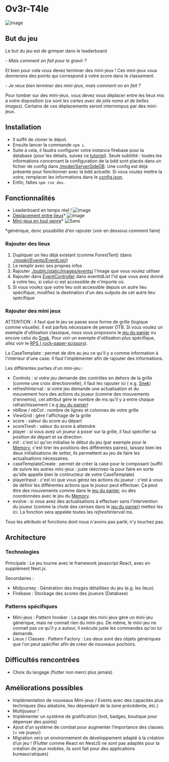 # Ov3r-T4le
![image](https://user-images.githubusercontent.com/55153194/209970677-aafb0280-42ca-48ba-8b21-247af2ad5334.png)

[//]: # (TODO : rajouter des illustrations pour les différentes parties)

## But du jeu

Le but du jeu est de grimper dans le leaderboard

*- Mais comment on fait pour le gravir ?*

Et bien pour cela vous devez terminer des mini-jeux ! Ces mini-jeux vous donnerons des points qui correspond à votre
score dans le classement.

*- Je veux bien terminer des mini-jeux, mais comment on en fait ?*

Pour tomber sur des mini-jeux, vous devez vous déplacer entre les lieux mis à votre disposition (*ce sont les cartes
avec de jolis noms et de belles images*). Certains de ces déplacements seront interrompus par des mini-jeux.

## Installation
- Il suffit de cloner le dépot.
- Ensuite lancer la commande `npm i`.
- Suite à cela, il faudra configurer votre instance firebase pour la database (pour les détails, suivez ce <a href="https://firebase.google.com/docs/database?hl=fr&authuser=0">tutoriel</a>). Seule subtilité : toutes les informations concernant la configuration de la bdd sont placés dans un fichier de config dans <a href="https://github.com/Zall9/projet-mobile-m1/tree/main/model/ServerSideDB">/model/ServerSideDB</a>. Une config est déjà présente pour fonctionner avec la bdd actuelle. Si vous voulez mettre la votre, remplacer les informations dans le <a href="https://github.com/Zall9/projet-mobile-m1/tree/main/model/ServerSideDB/config.json">config.json</a>.
- Enfin, faîtes `npm run dev`.

## Fonctionnalités

- Leaderboard en temps réel !
![image](https://user-images.githubusercontent.com/55153194/209970957-b3644b1d-5f51-4d78-b1d1-4094a8e2e47b.png)
- <u>Déplacement entre lieux</u>*
![image](https://user-images.githubusercontent.com/55153194/209971065-2131551b-062a-4340-bf3e-c1bb55015613.png)
- <u>Mini-jeux en tout genre</u>*
![Sans](https://user-images.githubusercontent.com/55153194/209971646-4e954feb-9def-40d4-a756-fc010563de51.png)

*générique, donc possibilité d'en rajouter (voir en dessous comment faire)

### Rajouter des lieux

<ol>
<li> Dupliquer un lieu déjà existant (comme ForestTent) (dans <a href="https://github.com/Zall9/projet-mobile-m1/tree/main/model/Events/EventList/">./model/Events/EventList/</a>)</li>
<li> Le remplir avec ses propres infos</li>
<li> Rajouter <a href="https://github.com/Zall9/projet-mobile-m1/tree/main/public/static/images/events/">./public/static/images/events/</a> l'image que vous voulez utiliser</li>
<li> Rajouter dans <a href="https://github.com/Zall9/projet-mobile-m1/tree/main/model/Events/EventController.ts">EventController</a> dans eventIdList l'id que vous avez donné à votre lieu, si celui-ci est accessible de n'importe où</li>
<li> Si vous voulez que votre lieu soit accessible depuis un autre lieu spécifique, modifiez la destination d'un des outputs de cet autre lieu spécifique</li>
</ol>

### Rajouter des mini jeux

ATTENTION : il faut que le jeu se passe sous forme de grille (logique comme visuelle). Il est parfois nécessaire de
penser OTB. Si vous voulez un exemple d'utilisation classique, nous vous proposons
le <a href="https://github.com/Zall9/projet-mobile-m1/tree/main/model/Minigames/MinigameList/Panier.tsx">jeu du
panier</a> ou encore celui
du <a href="https://github.com/Zall9/projet-mobile-m1/tree/main/model/Minigames/MinigameList/Snek.tsx">Snek</a>. Pour
voir un exemple d'utilisation plus spécifique, allez voir
le <a href="https://github.com/Zall9/projet-mobile-m1/tree/main/model/Minigames/MinigameList/RPS.tsx">RPS (
rock-paper-scissors)</a>.

La CaseTemplate : permet de dire au jeu ce qu'il y a comme information à l'intérieur d'une case. Il faut l'implémenter
afin de rajouter des informations.

Les différentes parties d'un mini-jeu :

- Controls : si votre jeu demande des contrôles en dehors de la grille (comme une croix directionnelle), il faut les
  rajouter ici (
  e.g. <a href="https://github.com/Zall9/projet-mobile-m1/tree/main/model/Minigames/MinigameList/Snek.tsx">Snek</a>)
- refreshInterval : si votre jeu demande une actualisation et du mouvement hors des actions du joueur (comme des
  mouvements d'ennemis), cet attribut gère le nombre de ms qu'il y a entre chaque rafraichissement (
  e.g <a href="https://github.com/Zall9/projet-mobile-m1/tree/main/model/Minigames/MinigameList/Panier.tsx">jeu du
  panier</a>)
- nbRow / nbCol : nombre de lignes et colonnes de votre grille
- ViewGrid : gère l'affichage de la grille
- score : valeur du score au départ
- scoreTresh : valeur du score à atteindre
- player : si vous avez un joueur à poser sur la grille, il faut spécifier sa position de départ et sa direction.
- init : c'est ici qu'on initialise le début du jeu (par exemple pour
  le <a href="https://github.com/Zall9/projet-mobile-m1/tree/main/model/Minigames/MinigameList/Memory.tsx">Memory</a>,
  c'est tirer les positions des différentes paires), laissez bien les deux initialisations de setter, ils permettent au
  jeu de faire les actualisations nécessaires.
- caseTemplateCreate : permet de créer la case pour le composant (suffit de suivre les autres mini-jeux : juste
  réécrivez-la pour faire en sorte qu'elle appelle bien le contructeur de votre CaseTemplate)
- playerInput : c'est ici que vous gérez les actions du joueur : c'est à vous de définir les différentes actions que le
  joueur peut effectuer. Ça peut être des mouvements comme dans
  le <a href="https://github.com/Zall9/projet-mobile-m1/tree/main/model/Minigames/MinigameList/Panier.tsx">jeu du
  panier</a>, ou des coordonnées avec le jeu
  du <a href="https://github.com/Zall9/projet-mobile-m1/tree/main/model/Minigames/MinigameList/Memory.tsx">Memory</a>.
- evolve : si vous avez des actualisations à effectuer sans l'intervention du joueur (comme la chute des cerises dans
  le <a href="https://github.com/Zall9/projet-mobile-m1/tree/main/model/Minigames/MinigameList/Panier.tsx">jeu du
  panier</a>) mettez les ici. La fonction sera appelée toutes les *refreshInterval* ms.

Tous les attributs et fonctions dont nous n'avons pas parlé, n'y touchez pas.

## Architecture

### Technologies

Principale :
Le jeu tourne avec le framework javascript React, avec en supplément Next.js.

Secondaires :

- Midjourney : Génération des images détaillées du jeu (e.g. les lieux)
- Firebase : Stockage des scores des joueurs (Database)

### Patterns spécifiques

- Mini-jeux : Pattern Invoker : La page des mini-jeux gère un mini-jeu générique, mais ne connait rien du mini-jeu. De
  même, le mini-jeu ne connait pas ce qu'il y a autour, il exécute juste les commandes qu'on lui demande.
- Lieux / Classes : Pattern Factory : Les deux sont des objets génériques que l'on peut spécifier afin de créer de
  nouveaux pochoirs.

## Difficultés rencontrées

- Choix du langage (flutter non merci plus jamais)

## Améliorations possibles

- Implémentation de nouveaux Mini-jeux / Events avec des capacités plus techniques (lieu aléatoire, lieu dépendant de la
  zone précédente, etc.)
- Multijoueur !
- Implémenter un système de gratification (loot, badges, boutique pour dépenser des points)
- Ajout d’un système de combat pour augmenter l’importance des classes (+ vie joueur)
- Migration vers un environnement de développement adapté à la création d’un jeu ! (Flutter comme React en NestJS ne sont pas adaptés
  pour la création de jeux mobiles, ils sont fait pour des applications bureaucratiques)
